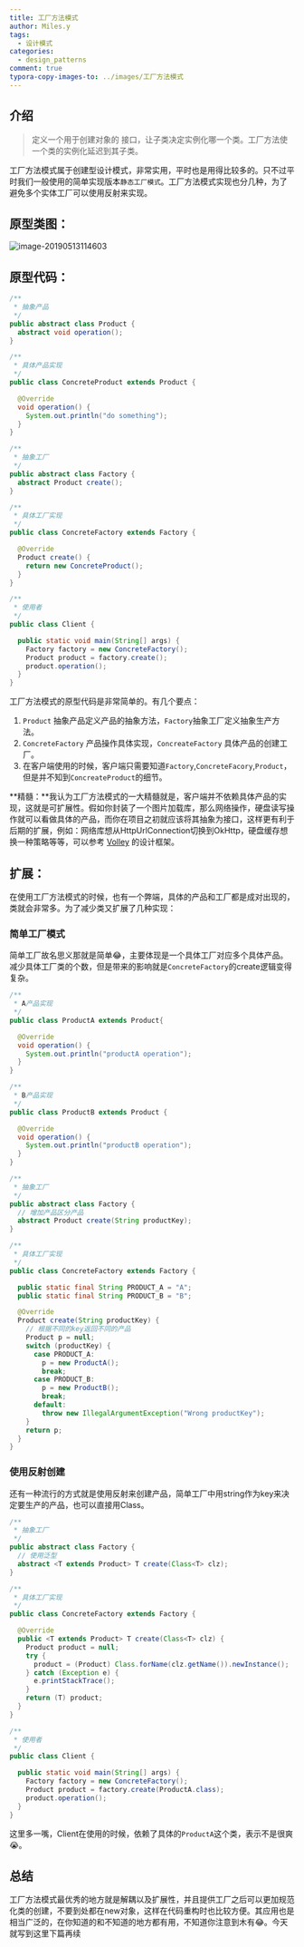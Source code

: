 ```yaml
---
title: 工厂方法模式
author: Miles.y
tags:
  - 设计模式
categories:
  - design_patterns
comment: true
typora-copy-images-to: ../images/工厂方法模式
---
```


## 介绍

>   定义一个用于创建对象的 接口，让子类决定实例化哪一个类。工厂方法使一个类的实例化延迟到其子类。

工厂方法模式属于创建型设计模式，非常实用，平时也是用得比较多的。只不过平时我们一般使用的简单实现版本`静态工厂模式`。工厂方法模式实现也分几种，为了避免多个实体工厂可以使用反射来实现。

## 原型类图：

![image-20190513114603]({{site.url}}/images/工厂方法模式/image-20190513114603.png)

<!-- more -->

## 原型代码：

```java
/**
 * 抽象产品
 */
public abstract class Product {
  abstract void operation();
}
```

```java
/**
 * 具体产品实现
 */
public class ConcreteProduct extends Product {

  @Override
  void operation() {
    System.out.println("do something");
  }
}
```

```java
/**
 * 抽象工厂
 */
public abstract class Factory {
  abstract Product create();
}
```

```java
/**
 * 具体工厂实现
 */
public class ConcreteFactory extends Factory {

  @Override
  Product create() {
    return new ConcreteProduct();
  }
}
```

```java
/**
 * 使用者
 */
public class Client {

  public static void main(String[] args) {
    Factory factory = new ConcreteFactory();
    Product product = factory.create();
    product.operation();
  }
}
```

工厂方法模式的原型代码是非常简单的。有几个要点：

1. `Product` 抽象产品定义产品的抽象方法，`Factory`抽象工厂定义抽象生产方法。
2. `ConcreteFactory` 产品操作具体实现，`ConcreateFactory` 具体产品的创建工厂。
3. 在客户端使用的时候，客户端只需要知道`Factory`,`ConcreteFacory`,`Product`，但是并不知到`ConcreateProduct`的细节。

**精髓：**我认为工厂方法模式的一大精髓就是，客户端并不依赖具体产品的实现，这就是可扩展性。假如你封装了一个图片加载库，那么网络操作，硬盘读写操作就可以看做具体的产品，而你在项目之初就应该将其抽象为接口，这样更有利于后期的扩展，例如：网络库想从HttpUrlConnection切换到OkHttp，硬盘缓存想换一种策略等等，可以参考 [Volley](<https://github.com/google/volley>) 的设计框架。

## 扩展：

在使用工厂方法模式的时候，也有一个弊端，具体的产品和工厂都是成对出现的，类就会非常多。为了减少类又扩展了几种实现：

### 简单工厂模式

简单工厂故名思义那就是简单:joy:，主要体现是一个具体工厂对应多个具体产品。减少具体工厂类的个数，但是带来的影响就是`ConcreteFactory`的create逻辑变得复杂。

```java
/**
 * A产品实现
 */
public class ProductA extends Product{

  @Override
  void operation() {
    System.out.println("productA operation");
  }
}
```

```java
/**
 * B产品实现
 */
public class ProductB extends Product {

  @Override
  void operation() {
    System.out.println("productB operation");
  }
}
```

```java
/**
 * 抽象工厂
 */
public abstract class Factory {
  // 增加产品区分产品
  abstract Product create(String productKey);
}
```

```java
/**
 * 具体工厂实现
 */
public class ConcreteFactory extends Factory {

  public static final String PRODUCT_A = "A";
  public static final String PRODUCT_B = "B";

  @Override
  Product create(String productKey) {
    // 根据不同的key返回不同的产品
    Product p = null;
    switch (productKey) {
      case PRODUCT_A:
        p = new ProductA();
        break;
      case PRODUCT_B:
        p = new ProductB();
        break;
      default:
        throw new IllegalArgumentException("Wrong productKey");
    }
    return p;
  }
}
```

### 使用反射创建

还有一种流行的方式就是使用反射来创建产品，简单工厂中用string作为key来决定要生产的产品，也可以直接用Class。

```java
/**
 * 抽象工厂
 */
public abstract class Factory {
  // 使用泛型
  abstract <T extends Product> T create(Class<T> clz);
}
```

```java
/**
 * 具体工厂实现
 */
public class ConcreteFactory extends Factory {

  @Override
  public <T extends Product> T create(Class<T> clz) {
    Product product = null;
    try {
      product = (Product) Class.forName(clz.getName()).newInstance();
    } catch (Exception e) {
      e.printStackTrace();
    }
    return (T) product;
  }
}
```

```java
/**
 * 使用者
 */
public class Client {

  public static void main(String[] args) {
    Factory factory = new ConcreteFactory();
    Product product = factory.create(ProductA.class);
    product.operation();
  }
}
```

这里多一嘴，Client在使用的时候，依赖了具体的`ProductA`这个类，表示不是很爽:sob:。

## 总结

工厂方法模式最优秀的地方就是解耦以及扩展性，并且提供工厂之后可以更加规范化类的创建，不要到处都在new对象，这样在代码重构时也比较方便。其应用也是相当广泛的，在你知道的和不知道的地方都有用，不知道你注意到木有:joy:。今天就写到这里下篇再续